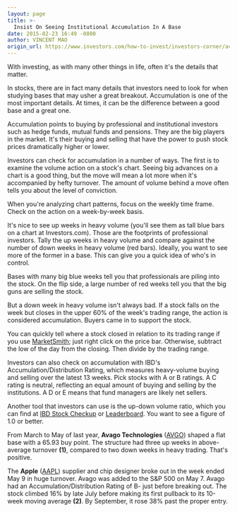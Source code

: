 ```yaml
---
layout: page
title: >-
  Insist On Seeing Institutional Accumulation In A Base
date: 2015-02-23 16:49 -0800
author: VINCENT MAO
origin_url: https://www.investors.com/how-to-invest/investors-corner/accumulation-is-key-in-a-base
---
```





With investing, as with many other things in life, often it's the details that matter.

  

In stocks, there are in fact many details that investors need to look for when studying bases that may usher a great breakout. Accumulation is one of the most important details. At times, it can be the difference between a good base and a great one.

  

Accumulation points to buying by professional and institutional investors such as hedge funds, mutual funds and pensions. They are the big players in the market. It's their buying and selling that have the power to push stock prices dramatically higher or lower.

  

Investors can check for accumulation in a number of ways. The first is to examine the volume action on a stock's chart. Seeing big advances on a chart is a good thing, but the move will mean a lot more when it's accompanied by hefty turnover. The amount of volume behind a move often tells you about the level of conviction.

  

When you're analyzing chart patterns, focus on the weekly time frame. Check on the action on a week-by-week basis.

  

It's nice to see up weeks in heavy volume (you'll see them as tall blue bars on a chart at Investors.com). Those are the footprints of professional investors. Tally the up weeks in heavy volume and compare against the number of down weeks in heavy volume (red bars). Ideally, you want to see more of the former in a base. This can give you a quick idea of who's in control.

  

Bases with many big blue weeks tell you that professionals are piling into the stock. On the flip side, a large number of red weeks tell you that the big guns are selling the stock.

  

But a down week in heavy volume isn't always bad. If a stock falls on the week but closes in the upper 60% of the week's trading range, the action is considered accumulation. Buyers came in to support the stock.

  

You can quickly tell where a stock closed in relation to its trading range if you use [MarketSmith](http://www.marketsmith.com); just right click on the price bar. Otherwise, subtract the low of the day from the closing. Then divide by the trading range.

  

Investors can also check on accumulation with IBD's Accumulation/Distribution Rating, which measures heavy-volume buying and selling over the latest 13 weeks. Pick stocks with A or B ratings. A C rating is neutral, reflecting an equal amount of buying and selling by the institutions. A D or E means that fund managers are likely net sellers.

  

Another tool that investors can use is the up-down volume ratio, which you can find at [IBD Stock Checkup](http://research.investors.com/stock-checkup/?nav=ResearchCheckup) or [Leaderboard](http://leaderboard.investors.com/leaderboard/leaders/default.aspx). You want to see a figure of 1.0 or better.

  

From March to May of last year, **Avago Technologies** ([AVGO](https://research.investors.com/quote.aspx?symbol=AVGO)) shaped a flat base with a 65.93 buy point. The structure had three up weeks in above-average turnover **(1)**, compared to two down weeks in heavy trading. That's positive.

  

The **Apple** ([AAPL](https://research.investors.com/quote.aspx?symbol=AAPL)) supplier and chip designer broke out in the week ended May 9 in huge turnover. Avago was added to the S&P 500 on May 7. Avago had an Accumulation/Distribution Rating of B- just before breaking out. The stock climbed 16% by late July before making its first pullback to its 10-week moving average **(2)**. By September, it rose 38% past the proper entry.





